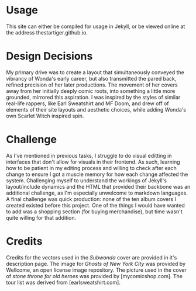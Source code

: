 # Usage 
This site can either be compiled for usage in Jekyll, or be viewed online at the address thestartiger.github.io.

# Design Decisions 

My primary drive was to create a layout that simultaneously conveyed the vibrancy of Wonda's early career, but also transmitted the pared back, refined precision of her later productions. The movement of her covers away from her initially deeply comic roots, into something a little more grounded, mirrored this aspiration. I was inspired by the styles of similar real-life rappers, like Earl Sweatshirt and MF Doom, and drew off of elements of their site layouts and aesthetic choices, while adding Wonda's own Scarlet Witch inspired spin.

# Challenge 

As I've mentioned in previous tasks, I struggle to do visual editting in interfaces that don't allow for visuals in their frontend. As such, learning how to be patient in my editing process and willing to check after each change to ensure I got a muscle memory for how each change affected the system. Challenging myself to understand the workings of Jekyll's layout/include dynamics and the HTML that provided their backbone was an additional challenge, as I'm especially unwelcome to markdown languages. A final challenge was quick production: none of the ten album covers I created existed before this project. One of the things I would have wanted to add was a shopping section (for buying merchandise), but time wasn't quite willing for that addition.

# Credits 

Credits for the vectors used in the _Subwonda_ cover are provided in it's description page. The image for _Ghosts of New York City_ was provided by Wellcome, an open license image repository. The picture used in the cover of _stone throne for old heroes_ was provided by [mycomicshop.com]. The tour list was derived from [earlsweatshirt.com].